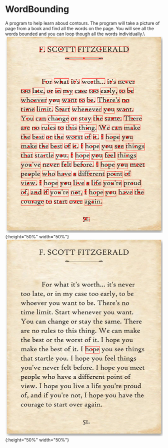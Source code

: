 # WordBounding
A program to help learn aboud contours. The program will take a picture of page from a book and find all the words on the page. You will see all the words bounded and you can loop though all the words individually.\\
![All Words Bounded](/images/all_words.png){:height="50%" width="50%"}
![One Word Bounded](/images/one_words.png){:height="50%" width="50%"}
